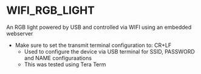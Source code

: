 # WIFI_RGB_LIGHT
An RGB light powered by USB and controlled via WIFI using an embedded webserver

* Make sure to set the transmit terminal configuration to: CR+LF
  * Used to configure the device via USB terminal for SSID, PASSWORD and NAME configuraations
  * This was tested using Tera Term
